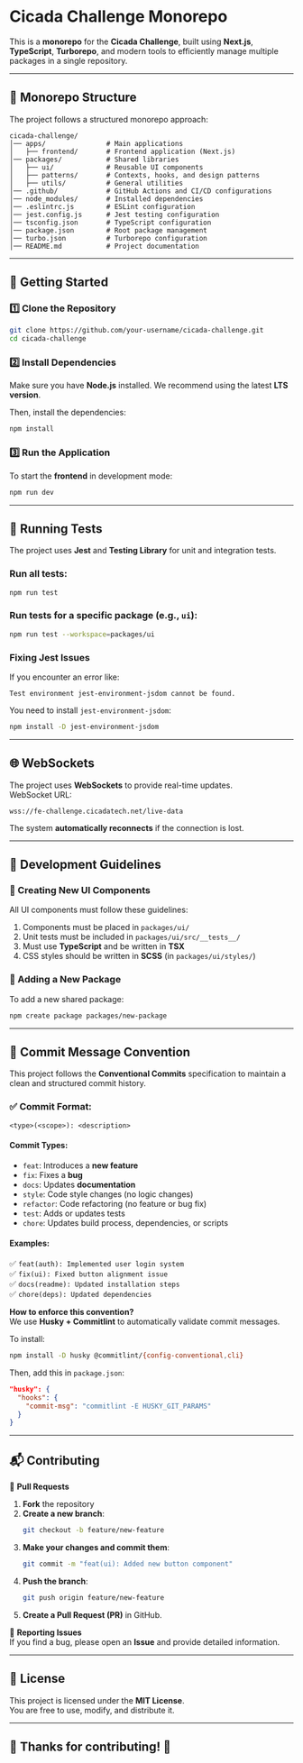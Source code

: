 # Cicada Challenge Monorepo

This is a **monorepo** for the **Cicada Challenge**, built using **Next.js**, **TypeScript**, **Turborepo**, and modern tools to efficiently manage multiple packages in a single repository.

---

## 📂 Monorepo Structure

The project follows a structured monorepo approach:

```
cicada-challenge/
│── apps/               # Main applications
│   ├── frontend/       # Frontend application (Next.js)
│── packages/           # Shared libraries
│   ├── ui/             # Reusable UI components
│   ├── patterns/       # Contexts, hooks, and design patterns
│   ├── utils/          # General utilities
│── .github/            # GitHub Actions and CI/CD configurations
│── node_modules/       # Installed dependencies
│── .eslintrc.js        # ESLint configuration
│── jest.config.js      # Jest testing configuration
│── tsconfig.json       # TypeScript configuration
│── package.json        # Root package management
│── turbo.json          # Turborepo configuration
│── README.md           # Project documentation
```

---

## 🚀 Getting Started

### 1️⃣ Clone the Repository

```sh
git clone https://github.com/your-username/cicada-challenge.git
cd cicada-challenge
```

### 2️⃣ Install Dependencies

Make sure you have **Node.js** installed. We recommend using the latest **LTS version**.

Then, install the dependencies:

```sh
npm install
```

### 3️⃣ Run the Application

To start the **frontend** in development mode:

```sh
npm run dev
```

---

## 🧪 Running Tests

The project uses **Jest** and **Testing Library** for unit and integration tests.

### Run all tests:

```sh
npm run test
```

### Run tests for a specific package (e.g., `ui`):

```sh
npm run test --workspace=packages/ui
```

### Fixing Jest Issues

If you encounter an error like:

```
Test environment jest-environment-jsdom cannot be found.
```

You need to install `jest-environment-jsdom`:

```sh
npm install -D jest-environment-jsdom
```

---

## 🌐 WebSockets

The project uses **WebSockets** to provide real-time updates.  
WebSocket URL:

```
wss://fe-challenge.cicadatech.net/live-data
```

The system **automatically reconnects** if the connection is lost.

---

## 📜 Development Guidelines

### 🧩 Creating New UI Components

All UI components must follow these guidelines:

1. Components must be placed in `packages/ui/`
2. Unit tests must be included in `packages/ui/src/__tests__/`
3. Must use **TypeScript** and be written in **TSX**
4. CSS styles should be written in **SCSS** (in `packages/ui/styles/`)

### 📌 Adding a New Package

To add a new shared package:

```sh
npm create package packages/new-package
```

---

## 📌 Commit Message Convention

This project follows the **Conventional Commits** specification to maintain a clean and structured commit history.

### ✅ Commit Format:

```
<type>(<scope>): <description>
```

#### **Commit Types:**
- `feat`: Introduces a **new feature**  
- `fix`: Fixes a **bug**  
- `docs`: Updates **documentation**  
- `style`: Code style changes (no logic changes)  
- `refactor`: Code refactoring (no feature or bug fix)  
- `test`: Adds or updates tests  
- `chore`: Updates build process, dependencies, or scripts  

#### **Examples:**
✅ `feat(auth): Implemented user login system`  
✅ `fix(ui): Fixed button alignment issue`  
✅ `docs(readme): Updated installation steps`  
✅ `chore(deps): Updated dependencies`  

**How to enforce this convention?**  
We use **Husky + Commitlint** to automatically validate commit messages.

To install:

```sh
npm install -D husky @commitlint/{config-conventional,cli}
```

Then, add this in `package.json`:

```json
"husky": {
  "hooks": {
    "commit-msg": "commitlint -E HUSKY_GIT_PARAMS"
  }
}
```

---

## 📬 Contributing

🚀 **Pull Requests**  
1. **Fork** the repository  
2. **Create a new branch**:  
   ```sh
   git checkout -b feature/new-feature
   ```
3. **Make your changes and commit them**:  
   ```sh
   git commit -m "feat(ui): Added new button component"
   ```
4. **Push the branch**:  
   ```sh
   git push origin feature/new-feature
   ```
5. **Create a Pull Request (PR)** in GitHub.

🐞 **Reporting Issues**  
If you find a bug, please open an **Issue** and provide detailed information.

---

## 📄 License

This project is licensed under the **MIT License**.  
You are free to use, modify, and distribute it.

---

## 🎉 Thanks for contributing! 🚀

